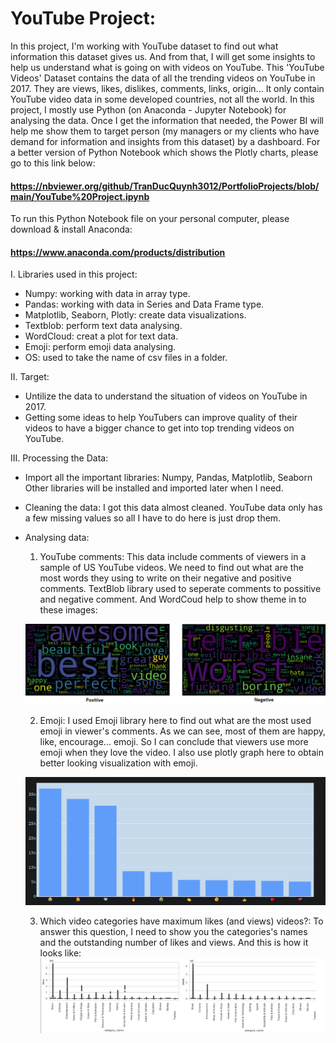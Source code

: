 # YouTube Project:
In this project, I'm working with YouTube dataset to find out what information this dataset gives us. And from that, I will get some insights to help us understand what is going on with videos on YouTube.
This 'YouTube Videos' Dataset contains the data of all the trending videos on YouTube in 2017. They are views, likes, dislikes, comments, links, origin... It only contain YouTube video data in some developed countries, not all the world.
In this project, I mostly use Python (on Anaconda - Jupyter Notebook) for analysing the data. Once I get the information that needed, the Power BI will help me show them to target person (my managers or my clients who have demand for information and insights from this dataset) by a dashboard.
For a better version of Python Notebook which shows the Plotly charts, please go to this link below:
#### https://nbviewer.org/github/TranDucQuynh3012/PortfolioProjects/blob/main/YouTube%20Project.ipynb
To run this Python Notebook file on your personal computer, please download & install Anaconda: 
#### https://www.anaconda.com/products/distribution

I. Libraries used in this project:
   - Numpy: working with data in array type.
   - Pandas: working with data in Series and Data Frame type.
   - Matplotlib, Seaborn, Plotly: create data visualizations.
   - Textblob: perform text data analysing.
   - WordCloud: creat a plot for text data.
   - Emoji: perform emoji data analysing.
   - OS: used to take the name of csv files in a folder.

II. Target: 
   - Untilize the data to understand the situation of videos on YouTube in 2017. 
   - Getting some ideas to help YouTubers can improve quality of their videos to have a bigger chance to get into top trending videos on YouTube.

III. Processing the Data:
   * Import all the important libraries: Numpy, Pandas, Matplotlib, Seaborn
   Other libraries will be installed and imported later when I need.
   * Cleaning the data: I got this data almost cleaned. YouTube data only has a few missing values so all I have to do here is just drop them.
   * Analysing data: 
     1. YouTube comments: This data include comments of viewers in a sample of US YouTube videos. We need to find out what are the most words they using to write on their negative and positive comments.
     TextBlob library used to seperate comments to possitive and negative comment. And WordCoud help to show theme in to these images:
     
      ![alt text](https://github.com/TranDucQuynh3012/Data_Analysis_Project/blob/main/YouTube_Project/Plot/positivenagative.png)
     

      2. Emoji: I used Emoji library here to find out what are the most used emoji in viewer's comments. As we can see, most of them are happy, like, encourage... emoji. So I can conclude that viewers use more emoji when they love the video. I also use plotly graph here to obtain better looking visualization with emoji.
      
      ![alt text](https://github.com/TranDucQuynh3012/Data_Analysis_Project/blob/main/YouTube_Project/Plot/emoji.png)

      3. Which video categories have maximum likes (and views) videos?: To answer this question, I need to show you the categories's names and the outstanding number of likes and views. And this is how it looks like:
      ![alt text](https://github.com/TranDucQuynh3012/Data_Analysis_Project/blob/main/YouTube_Project/Plot/likeandview.png)






